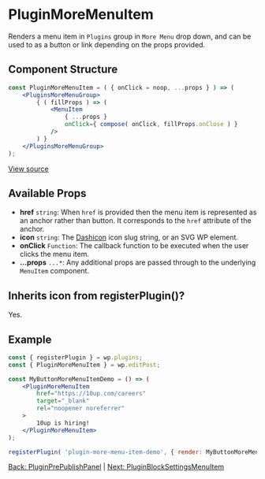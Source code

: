 # PluginMoreMenuItem
Renders a menu item in `Plugins` group in `More Menu` drop down, and can be used to as a button or link depending on the props provided.


## Component Structure ##
```jsx
const PluginMoreMenuItem = ( { onClick = noop, ...props } ) => (
	<PluginsMoreMenuGroup>
		{ ( fillProps ) => (
			<MenuItem
				{ ...props }
				onClick={ compose( onClick, fillProps.onClose ) }
			/>
		) }
	</PluginsMoreMenuGroup>
);
```
[View source](https://github.com/WordPress/gutenberg/blob/master/packages/edit-post/src/components/header/plugin-more-menu-item/index.js)

## Available Props
* __href__ `string`: When `href` is provided then the menu item is represented as an anchor rather than button. It corresponds to the `href` attribute of the anchor.
* __icon__ `string`: The [Dashicon](https://developer.wordpress.org/resource/dashicons/) icon slug string, or an SVG WP element.
* __onClick__ `Function`: The callback function to be executed when the user clicks the menu item.
* __...props__ `...*`: Any additional props are passed through to the underlying `MenuItem` component.

 ## Inherits icon from registerPlugin()?
Yes.

## Example
```jsx
const { registerPlugin } = wp.plugins;
const { PluginMoreMenuItem } = wp.editPost;

const MyButtonMoreMenuItemDemo = () => (
	<PluginMoreMenuItem
		href="https://10up.com/careers"
		target="_blank"
		rel="noopener noreferrer"
	>
		10up is hiring!
	</PluginMoreMenuItem>
);

registerPlugin( 'plugin-more-menu-item-demo', { render: MyButtonMoreMenuItemDemo } );
```
[Back: PluginPrePublishPanel](./plugin-pre-publish-panel.md) | [Next: PluginBlockSettingsMenuItem ](./plugin-block-settings-menu-item.md)
